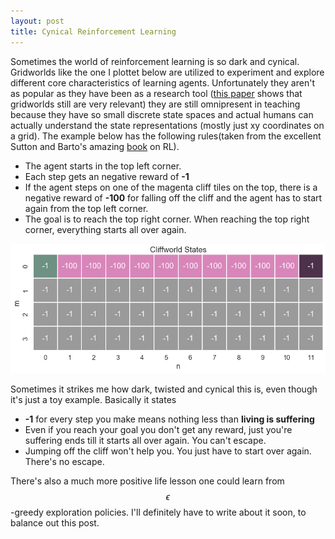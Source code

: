 ```yaml
---
layout: post
title: Cynical Reinforcement Learning
---
```


Sometimes the world of reinforcement learning is so dark and cynical.
Gridworlds like the one I plottet below are utilized to experiment and explore different core characteristics of learning agents.
Unfortunately they aren't as popular as they have been as a research tool ([this paper](https://research.facebook.com/publications/mazebase-a-sandbox-for-learning-from-games/) shows that gridworlds still are very relevant) they are still omnipresent in teaching because they have so small discrete state spaces and actual humans can actually understand the state representations (mostly just xy coordinates on a grid).
The example below  has the following rules(taken from the excellent Sutton and Barto's amazing [book](https://webdocs.cs.ualberta.ca/~sutton/book/ebook/node65.html) on RL).

*  The agent starts in the top left corner.
*  Each step gets an negative reward of **-1**
*  If the agent steps on one of the magenta cliff tiles on the top, there is a negative reward of **-100** for falling off the cliff and the agent has to start again from the top left corner.
*  The goal is to reach the top right corner. When reaching the top right corner, everything starts all over again.


  ![A world of pain and suffering!!](/img/cliff_map.png)

Sometimes it strikes me how dark, twisted and cynical this is, even though it's just a toy example. Basically it states

* **-1** for every step you make means nothing less than **living is suffering**
*  Even if you reach your goal you don't get any reward, just you're suffering ends till it starts all over again. You can't escape.
* Jumping off the cliff won't help you. You just have to start over again. There's no escape.

There's also a much more positive life lesson one could learn from $$\epsilon$$-greedy exploration policies. I'll definitely have to write about it soon, to balance out this post.
